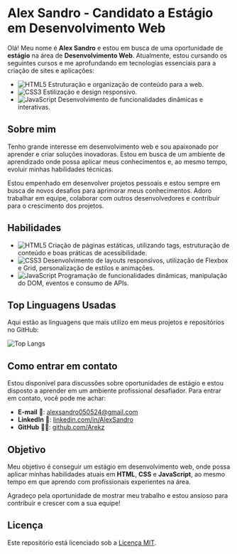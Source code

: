 # Alex Sandro - Candidato a Estágio em Desenvolvimento Web

Olá! Meu nome é **Alex Sandro** e estou em busca de uma oportunidade de **estágio** na área de **Desenvolvimento Web**. Atualmente, estou cursando os seguintes cursos e me aprofundando em tecnologias essenciais para a criação de sites e aplicações:

- ![HTML5](https://img.shields.io/badge/HTML5-E34F26?style=for-the-badge&logo=html5&logoColor=white) Estruturação e organização de conteúdo para a web.
- ![CSS3](https://img.shields.io/badge/CSS3-1572B6?style=for-the-badge&logo=css3&logoColor=white) Estilização e design responsivo.
- ![JavaScript](https://img.shields.io/badge/JavaScript-F7DF1E?style=for-the-badge&logo=javascript&logoColor=black) Desenvolvimento de funcionalidades dinâmicas e interativas.

## Sobre mim

Tenho grande interesse em desenvolvimento web e sou apaixonado por aprender e criar soluções inovadoras. Estou em busca de um ambiente de aprendizado onde possa aplicar meus conhecimentos e, ao mesmo tempo, evoluir minhas habilidades técnicas.

Estou empenhado em desenvolver projetos pessoais e estou sempre em busca de novos desafios para aprimorar meus conhecimentos. Adoro trabalhar em equipe, colaborar com outros desenvolvedores e contribuir para o crescimento dos projetos.

## Habilidades

-  ![HTML5](https://img.shields.io/badge/HTML5-E34F26?style=for-the-badge&logo=html5&logoColor=white) Criação de páginas estáticas, utilizando tags, estruturação de conteúdo e boas práticas de acessibilidade.
-  ![CSS3](https://img.shields.io/badge/CSS3-1572B6?style=for-the-badge&logo=css3&logoColor=white) Desenvolvimento de layouts responsivos, utilização de Flexbox e Grid, personalização de estilos e animações.
-  ![JavaScript](https://img.shields.io/badge/JavaScript-F7DF1E?style=for-the-badge&logo=javascript&logoColor=black) Programação de funcionalidades dinâmicas, manipulação do DOM, eventos e consumo de APIs.

  ## Top Linguagens Usadas

Aqui estão as linguagens que mais utilizo em meus projetos e repositórios no GitHub:

![Top Langs](https://github-readme-stats.vercel.app/api/top-langs/?username=alexsandro&layout=compact&langs_count=6&theme=dracula)

## Como entrar em contato

Estou disponível para discussões sobre oportunidades de estágio e estou disposto a aprender em um ambiente profissional desafiador. Para entrar em contato, você pode me achar:

- **E-mail** 📧: [alexsandro050524@gmail.com](mailto:alexsandro050524@gmail.com)
- **LinkedIn** 🔗: [linkedin.com/in/AlexSandro](https://www.linkedin.com/in/alex-sandro-5aa6a52b7/)
- **GitHub** 👨‍💻: [github.com/Arekz](https://github.com/AlexSandro019)

## Objetivo

Meu objetivo é conseguir um estágio em desenvolvimento web, onde possa aplicar minhas habilidades atuais em **HTML**, **CSS** e **JavaScript**, ao mesmo tempo em que aprendo com profissionais experientes na área.

Agradeço pela oportunidade de mostrar meu trabalho e estou ansioso para contribuir e crescer com a sua equipe!

## Licença

Este repositório está licenciado sob a [Licença MIT](LICENSE).
